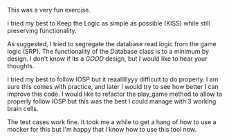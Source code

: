 This was a very fun exercise. 

I tried my best to Keep the Logic as simple as possible (KISS) while still preserving functionality.

As suggested, I tried to segregate the database read logic from the game logic (SRP). The functionality of the Database class is to a minimum by design. I don't know if its a *GOOD* design, but I would like to hear your thoughts.

I tried my best to follow IOSP but it reaalllllyyy difficult to do properly. I am sure this comes with practice, and later I would try to see how better I can improve this code. I would like to refactor the play_game method to allow to properly follow IOSP but this was the best I could manage with 3 working brain cells. 

The test cases work fine. It took me a while to get a hang of how to use a mocker for this but I'm happy that I know how to use this tool now. 